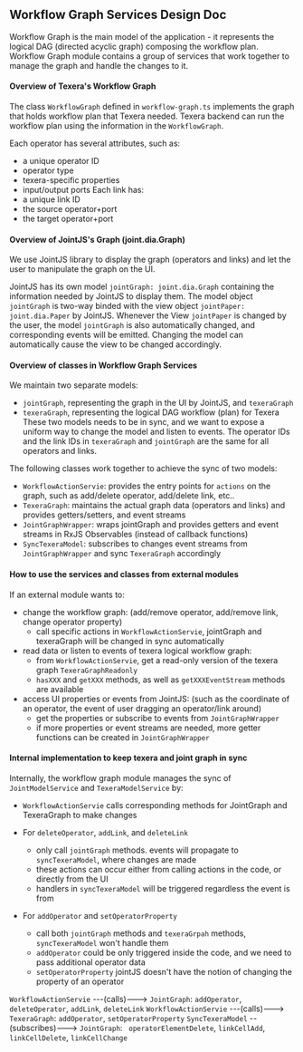 ## Workflow Graph Services Design Doc

Workflow Graph is the main model of the application - it represents the logical DAG (directed acyclic graph) composing the workflow plan.
Workflow Graph module contains a group of services that work together to manage the graph and handle the changes to it.

#### Overview of Texera's Workflow Graph

The class `WorkflowGraph` defined in `workflow-graph.ts` implements the graph that holds workflow plan that Texera needed.
Texera backend can run the workflow plan using the information in the `WorkflowGraph`.

Each operator has several attributes, such as:

- a unique operator ID
- operator type
- texera-specific properties
- input/output ports
  Each link has:
- a unique link ID
- the source operator+port
- the target operator+port

#### Overview of JointJS's Graph (joint.dia.Graph)

We use JointJS library to display the graph (operators and links) and let the user to manipulate the graph on the UI.

JointJS has its own model `jointGraph: joint.dia.Graph` containing the information needed by JointJS to display them.
The model object `jointGraph` is two-way binded with the view object `jointPaper: joint.dia.Paper` by JointJS.
Whenever the View `jointPaper` is changed by the user, the model `jointGraph` is also automatically changed,
and corresponding events will be emitted. Changing the model can automatically cause the view to be changed accordingly.

#### Overview of classes in Workflow Graph Services

We maintain two separate models:

- `jointGraph`, representing the graph in the UI by JointJS, and `texeraGraph`
- `texeraGraph`, representing the logical DAG workflow (plan) for Texera
  These two models needs to be in sync, and we want to expose a uniform way to change the model and listen to events.
  The operator IDs and the link IDs in `texeraGraph` and `jointGraph` are the same for all operators and links.

The following classes work together to achieve the sync of two models:

- `WorkflowActionServie`: provides the entry points for `actions` on the graph, such as add/delete operator, add/delete link, etc..
- `TexeraGraph`: maintains the actual graph data (operators and links) and provides getters/setters, and event streams
- `JointGraphWrapper`: wraps jointGraph and provides getters and event streams in RxJS Observables (instead of callback functions)
- `SyncTexeraModel`: subscribes to changes event streams from `JointGraphWrapper` and sync `TexeraGraph` accordingly

#### How to use the services and classes from external modules

If an external module wants to:

- change the workflow graph: (add/remove operator, add/remove link, change operator property)
  - call specific actions in `WorkflowActionServie`, jointGraph and texeraGraph will be changed in sync automatically
- read data or listen to events of texera logical workflow graph:
  - from `WorkflowActionServie`, get a read-only version of the texera graph `TexeraGraphReadonly`
  - `hasXXX` and `getXXX` methods, as well as `getXXXEventStream` methods are available
- access UI properties or events from JointJS: (such as the coordinate of an operator, the event of user dragging an operator/link around)
  - get the properties or subscribe to events from `JointGraphWrapper`
  - if more properties or event streams are needed, more getter functions can be created in `JointGraphWrapper`

#### Internal implementation to keep texera and joint graph in sync

Internally, the workflow graph module manages the sync of `JointModelService` and `TexeraModelService` by:

- `WorkflowActionServie` calls corresponding methods for JointGraph and TexeraGraph to make changes

- For `deleteOperator`, `addLink`, and `deleteLink`

  - only call `jointGraph` methods. events will propagate to `syncTexeraModel`, where changes are made
  - these actions can occur either from calling actions in the code, or directly from the UI
  - handlers in `syncTexeraModel` will be triggered regardless the event is from

- For `addOperator` and `setOperatorProperty`
  - call both `jointGraph` methods and `texeraGrpah` methods, `syncTexeraModel` won't handle them
  - `addOperator` could be only triggered inside the code, and we need to pass additional operator data
  - `setOperatorProperty` jointJS doesn't have the notion of changing the property of an operator

`WorkflowActionServie` ---(calls)---> `JointGraph`: `addOperator`, `deleteOperator`, `addLink`, `deleteLink`
`WorkflowActionServie` ---(calls)---> `TexeraGraph`: `addOperator`, `setOperatorProperty`
`SyncTexeraModel` --(subscribes)---> `JointGraph`: ` operatorElementDelete`, `linkCellAdd`, `linkCellDelete`, `linkCellChange`

